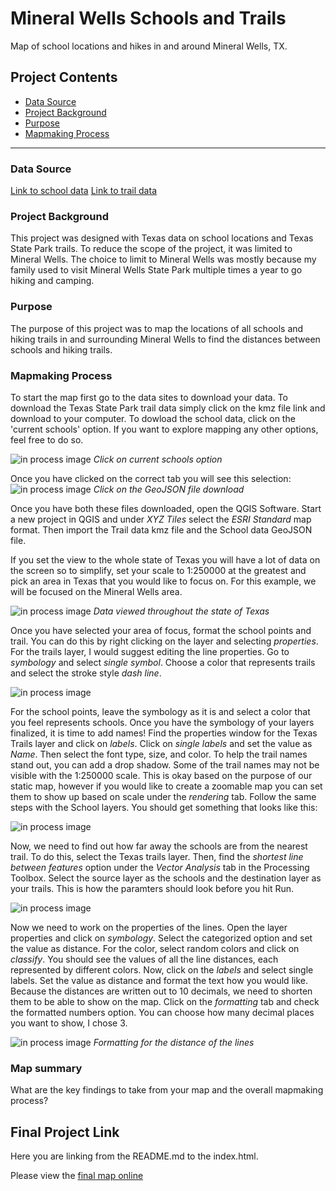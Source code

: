 # Mineral Wells Schools and Trails
Map of school locations and hikes in and around Mineral Wells, TX.

## Project Contents

- [Data Source](#data-source)
- [Project Background](#project-background)
- [Purpose](#purpose)
- [Mapmaking Process](#mapmaking-process)


***

### Data Source

[Link to school data](https://schoolsdata2-tea-texas.opendata.arcgis.com)
[Link to trail data](https://tpwd.texas.gov/state-parks/park-information/maps/use-the-trails-maps-anytime-anywhere)


### Project Background

<p>This project was designed with Texas data on school locations and Texas State Park trails. To reduce the scope of the project, it was limited to Mineral Wells. The choice to limit to Mineral Wells was mostly because my family used to visit Mineral Wells State Park multiple times a year to go hiking and camping.

### Purpose

<p>The purpose of this project was to map the locations of all schools and hiking trails in and surrounding Mineral Wells to find the distances between schools and hiking trails. 

### Mapmaking Process

To start the map first go to the data sites to download your data. 
To download the Texas State Park trail data simply click on the kmz file link and download to your computer.
To dowload the school data, click on the 'current schools' option. If you want to explore mapping any other options, feel free to do so.

 ![in process image](School-data-1.png)
 *Click on current schools option*

Once you have clicked on the correct tab you will see this selection:
![in process image](School-data-2.png)
*Click on the GeoJSON file download*

Once you have both these files downloaded, open the QGIS Software. 
Start a new project in QGIS and under *XYZ Tiles* select the *ESRI Standard* map format. Then import the Trail data kmz file and the School data GeoJSON file.

If you set the view to the whole state of Texas you will have a lot of data on the screen so to simplify, set your scale to 1:250000 at the greatest and pick an area in Texas that you would like to focus on. For this example, we will be focused on the Mineral Wells area.

![in process image](map-progress-1.png)
*Data viewed throughout the state of Texas*

Once you have selected your area of focus, format the school points and trail. You can do this by right clicking on the layer and selecting *properties*. 
For the trails layer, I would suggest editing the line properties. Go to *symbology* and select *single symbol*. Choose a color that represents trails and select the stroke style *dash line*.

![in process image](map-progress-2.png)

For the school points, leave the symbology as it is and select a color that you feel represents schools.
Once you have the symbology of your layers finalized, it is time to add names!
Find the properties window for the Texas Trails layer and click on *labels*. Click on *single labels* and set the value as *Name*. Then select the font type, size, and color. To help the trail names stand out, you can add a drop shadow. 
Some of the trail names may not be visible with the 1:250000 scale. This is okay based on the purpose of our static map, however if you would like to create a zoomable map you can set them to show up based on scale under the *rendering* tab.
Follow the same steps with the School layers. You should get something that looks like this:

![in process image](map-progress-3.png)

Now, we need to find out how far away the schools are from the nearest trail. 
To do this, select the Texas trails layer. Then, find the *shortest line between features* option under the *Vector Analysis* tab in the Processing Toolbox. 
Select the source layer as the schools and the destination layer as your trails. This is how the paramters should look before you hit Run.

![in process image](map-progress-4.png)

Now we need to work on the properties of the lines. Open the layer properties and click on *symbology*. Select the categorized option and set the value as distance. For the color, select random colors and click on *classify*. You should see the values of all the line distances, each represented by different colors.
Now, click on the *labels* and select single labels. Set the value as distance and format the text how you would like. Because the distances are written out to 10 decimals, we need to shorten them to be able to show on the map. Click on the *formatting* tab and check the formatted numbers option. You can choose how many decimal places you want to show, I chose 3.

![in process image](map-progress-5.png)
*Formatting for the distance of the lines*







### Map summary

What are the key findings to take from your map and the overall mapmaking process?

## Final Project Link

Here you are linking from the README.md to the index.html.

Please view the [final map online](www.github...)
